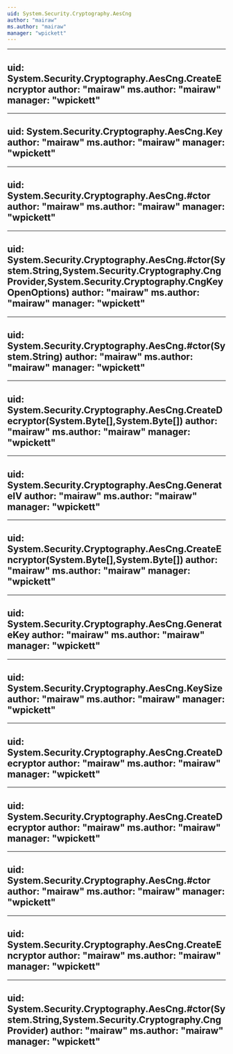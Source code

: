 ```yaml
---
uid: System.Security.Cryptography.AesCng
author: "mairaw"
ms.author: "mairaw"
manager: "wpickett"
---
```


---
uid: System.Security.Cryptography.AesCng.CreateEncryptor
author: "mairaw"
ms.author: "mairaw"
manager: "wpickett"
---

---
uid: System.Security.Cryptography.AesCng.Key
author: "mairaw"
ms.author: "mairaw"
manager: "wpickett"
---

---
uid: System.Security.Cryptography.AesCng.#ctor
author: "mairaw"
ms.author: "mairaw"
manager: "wpickett"
---

---
uid: System.Security.Cryptography.AesCng.#ctor(System.String,System.Security.Cryptography.CngProvider,System.Security.Cryptography.CngKeyOpenOptions)
author: "mairaw"
ms.author: "mairaw"
manager: "wpickett"
---

---
uid: System.Security.Cryptography.AesCng.#ctor(System.String)
author: "mairaw"
ms.author: "mairaw"
manager: "wpickett"
---

---
uid: System.Security.Cryptography.AesCng.CreateDecryptor(System.Byte[],System.Byte[])
author: "mairaw"
ms.author: "mairaw"
manager: "wpickett"
---

---
uid: System.Security.Cryptography.AesCng.GenerateIV
author: "mairaw"
ms.author: "mairaw"
manager: "wpickett"
---

---
uid: System.Security.Cryptography.AesCng.CreateEncryptor(System.Byte[],System.Byte[])
author: "mairaw"
ms.author: "mairaw"
manager: "wpickett"
---

---
uid: System.Security.Cryptography.AesCng.GenerateKey
author: "mairaw"
ms.author: "mairaw"
manager: "wpickett"
---

---
uid: System.Security.Cryptography.AesCng.KeySize
author: "mairaw"
ms.author: "mairaw"
manager: "wpickett"
---

---
uid: System.Security.Cryptography.AesCng.CreateDecryptor
author: "mairaw"
ms.author: "mairaw"
manager: "wpickett"
---

---
uid: System.Security.Cryptography.AesCng.CreateDecryptor
author: "mairaw"
ms.author: "mairaw"
manager: "wpickett"
---

---
uid: System.Security.Cryptography.AesCng.#ctor
author: "mairaw"
ms.author: "mairaw"
manager: "wpickett"
---

---
uid: System.Security.Cryptography.AesCng.CreateEncryptor
author: "mairaw"
ms.author: "mairaw"
manager: "wpickett"
---

---
uid: System.Security.Cryptography.AesCng.#ctor(System.String,System.Security.Cryptography.CngProvider)
author: "mairaw"
ms.author: "mairaw"
manager: "wpickett"
---
